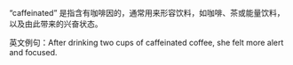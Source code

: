 “caffeinated” 是指含有咖啡因的，通常用来形容饮料，如咖啡、茶或能量饮料，以及由此带来的兴奋状态。

英文例句：After drinking two cups of caffeinated coffee, she felt more alert and focused.